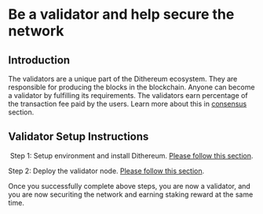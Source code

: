 # Be a validator and help secure the network 


## Introduction
The validators are a unique part of the Dithereum ecosystem. They are responsible for  producing the blocks in the blockchain. Anyone can become a validator by fulfilling its requirements. The validators earn percentage of the transaction fee paid by the users. Learn more about this in [consensus](/#/consensus) section.

## Validator Setup Instructions
​
Step 1: Setup environment and install Dithereum. [Please follow this section](/#/dev/install).

Step 2: Deploy the validator node. [Please follow this section](/#/dev/deploy).

Once you successfully complete above steps, you are now a validator, and you are now securiting the network and earning staking reward at the same time.


